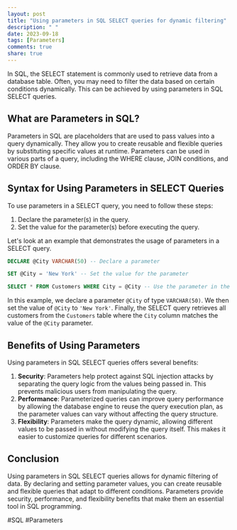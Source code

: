 ```yaml
---
layout: post
title: "Using parameters in SQL SELECT queries for dynamic filtering"
description: " "
date: 2023-09-18
tags: [Parameters]
comments: true
share: true
---
```


In SQL, the SELECT statement is commonly used to retrieve data from a database table. Often, you may need to filter the data based on certain conditions dynamically. This can be achieved by using parameters in SQL SELECT queries.

## What are Parameters in SQL?

Parameters in SQL are placeholders that are used to pass values into a query dynamically. They allow you to create reusable and flexible queries by substituting specific values at runtime. Parameters can be used in various parts of a query, including the WHERE clause, JOIN conditions, and ORDER BY clause.

## Syntax for Using Parameters in SELECT Queries

To use parameters in a SELECT query, you need to follow these steps:

1. Declare the parameter(s) in the query.
2. Set the value for the parameter(s) before executing the query.

Let's look at an example that demonstrates the usage of parameters in a SELECT query.

```sql
DECLARE @City VARCHAR(50) -- Declare a parameter

SET @City = 'New York' -- Set the value for the parameter

SELECT * FROM Customers WHERE City = @City -- Use the parameter in the WHERE clause
```

In this example, we declare a parameter `@City` of type `VARCHAR(50)`. We then set the value of `@City` to `'New York'`. Finally, the SELECT query retrieves all customers from the `Customers` table where the `City` column matches the value of the `@City` parameter.

## Benefits of Using Parameters

Using parameters in SQL SELECT queries offers several benefits:

1. **Security**: Parameters help protect against SQL injection attacks by separating the query logic from the values being passed in. This prevents malicious users from manipulating the query.
2. **Performance**: Parameterized queries can improve query performance by allowing the database engine to reuse the query execution plan, as the parameter values can vary without affecting the query structure.
3. **Flexibility**: Parameters make the query dynamic, allowing different values to be passed in without modifying the query itself. This makes it easier to customize queries for different scenarios.

## Conclusion

Using parameters in SQL SELECT queries allows for dynamic filtering of data. By declaring and setting parameter values, you can create reusable and flexible queries that adapt to different conditions. Parameters provide security, performance, and flexibility benefits that make them an essential tool in SQL programming.

#SQL #Parameters